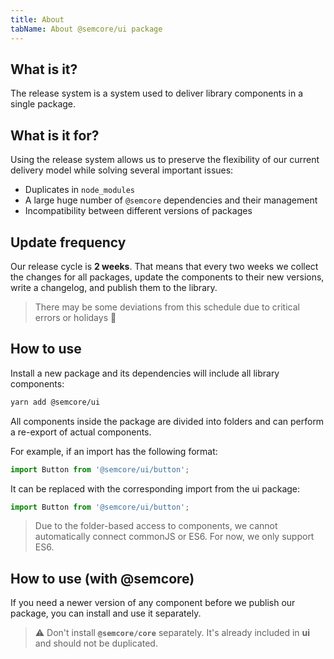 ```yaml
---
title: About
tabName: About @semcore/ui package
---
```


## What is it?

The release system is a system used to deliver library components in a single package.

## What is it for?

Using the release system allows us to preserve the flexibility of our current delivery model while solving several important issues:

- Duplicates in `node_modules`
- A large huge number of `@semcore` dependencies and their management
- Incompatibility between different versions of packages

## Update frequency

Our release cycle is **2 weeks**. That means that every two weeks we collect the changes for all packages, update the components to their new versions, write a changelog, and publish them to the library.

> There may be some deviations from this schedule due to critical errors or holidays 🥳

## How to use

Install a new package and its dependencies will include all library components:

```bash
yarn add @semcore/ui
```

All components inside the package are divided into folders and can perform a re-export of actual components.

For example, if an import has the following format:

```js
import Button from '@semcore/ui/button';
```

It can be replaced with the corresponding import from the ui package:

```js
import Button from '@semcore/ui/button';
```

> Due to the folder-based access to components, we cannot automatically connect commonJS or ES6. For now, we only support ES6.

## How to use (with @semcore)

If you need a newer version of any component before we publish our package, you can install and use it separately.

> ⚠️ Don't install **`@semcore/core`** separately. It's already included in **ui** and should not be duplicated.
